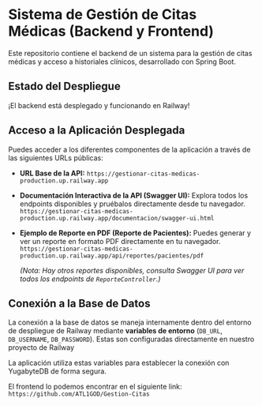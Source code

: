 # Sistema de Gestión de Citas Médicas (Backend y Frontend)

Este repositorio contiene el backend de un sistema para la gestión de citas médicas y acceso a historiales clínicos, desarrollado con Spring Boot.

## Estado del Despliegue

¡El backend está desplegado y funcionando en Railway!

## Acceso a la Aplicación Desplegada

Puedes acceder a los diferentes componentes de la aplicación a través de las siguientes URLs públicas:

* **URL Base de la API:**
    `https://gestionar-citas-medicas-production.up.railway.app`

* **Documentación Interactiva de la API (Swagger UI):**
    Explora todos los endpoints disponibles y pruébalos directamente desde tu navegador.
    `https://gestionar-citas-medicas-production.up.railway.app/documentacion/swagger-ui.html`

* **Ejemplo de Reporte en PDF (Reporte de Pacientes):**
    Puedes generar y ver un reporte en formato PDF directamente en tu navegador.
    `https://gestionar-citas-medicas-production.up.railway.app/api/reportes/pacientes/pdf`

    *(Nota: Hay otros reportes disponibles, consulta Swagger UI para ver todos los endpoints de `ReporteController`.)*

## Conexión a la Base de Datos

La conexión a la base de datos se maneja internamente dentro del entorno de despliegue de Railway mediante **variables de entorno** (`DB_URL`, `DB_USERNAME`, `DB_PASSWORD`). Estas son configuradas directamente en nuestro proyecto de Railway 

La aplicación utiliza estas variables para establecer la conexión con YugabyteDB de forma segura.

El frontend lo podemos encontrar en el siguiente link: `https://github.com/ATL1GOD/Gestion-Citas`

